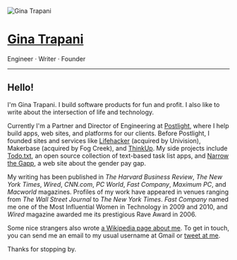 <img
    class="avatar"
    alt="Gina Trapani"
    src="https://1.gravatar.com/avatar/44230311a3dcd684b6c5f81bf2ec9f60?s=200&amp;d=mm&amp;r=g"
/>

# [Gina Trapani](/)

Engineer &middot; Writer &middot; Founder

---

## Hello!

I'm Gina Trapani. I build software products for fun and profit. I also like to write about the intersection of life and technology.

Currently I'm a Partner and Director of Engineering at [Postlight](https://postlight.com), where I help build apps, web sites, and platforms for our clients. Before Postlight, I founded sites and services like [Lifehacker](http://lifehacker.com) (acquired by Univision), Makerbase (acquired by Fog Creek), and [ThinkUp](http://www.nytimes.com/2015/01/01/technology/personaltech/thinkup-helps-the-social-network-user-see-the-online-self.html?_r=0). My side projects include [Todo.txt](https://todotxt.org), an open source collection of text-based task list apps, and [Narrow the Gapp](https://narrowthegapp.com), a web site about the gender pay gap.

My writing has been published in _The Harvard Business Review_, _The New York Times_, _Wired_, _CNN.com_, _PC World_, _Fast Company_, _Maximum PC_, and _Macworld_ magazines. Profiles of my work have appeared in venues ranging from _The Wall Street Journal_ to _The New York Times_. _Fast Company_ named me one of the Most Influential Women in Technology in 2009 and 2010, and _Wired_ magazine awarded me its prestigious Rave Award in 2006.

Some nice strangers also wrote [a Wikipedia page about me](http://en.wikipedia.org/wiki/Gina_Trapani). To get in touch, you can send me an email to my usual username at Gmail or [tweet at me](https://twitter.com/ginatrapani).

Thanks for stopping by.
